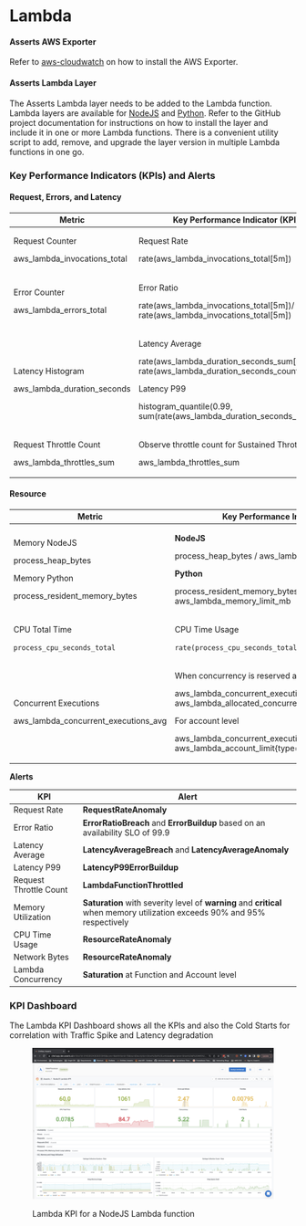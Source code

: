 # Lambda

#### **Asserts AWS Exporter**

Refer to [aws-cloudwatch](../../../integrations/data-source/aws-cloudwatch/ "mention") on how to install the AWS Exporter.

#### Asserts Lambda Layer

The Asserts Lambda layer needs to be added to the Lambda function. Lambda layers are available for [NodeJS](https://github.com/asserts/asserts-aws-lambda-layer-js) and [Python](https://github.com/asserts/aws-lambda-layer-python). Refer to the GitHub project documentation for instructions on how to install the layer and include it in one or more Lambda functions. There is a convenient utility script to add, remove, and upgrade the layer version in multiple Lambda functions in one go.

### Key Performance Indicators (KPIs) and Alerts

#### Request, Errors, and Latency

| **Metric**                                                   | **Key Performance Indicator (KPI)**                                                                                                                                                                                |
| ------------------------------------------------------------ | ------------------------------------------------------------------------------------------------------------------------------------------------------------------------------------------------------------------ |
| <p>Request Counter</p><p>aws_lambda_invocations_total</p>    | <p>Request Rate</p><p>rate(aws_lambda_invocations_total[5m])</p>                                                                                                                                                   |
| <p>Error Counter</p><p>aws_lambda_errors_total</p>           | <p>Error Ratio</p><p>rate(aws_lambda_invocations_total[5m])/ rate(aws_lambda_invocations_total[5m])</p>                                                                                                            |
| <p>Latency Histogram</p><p>aws_lambda_duration_seconds</p>   | <p>Latency Average</p><p>rate(aws_lambda_duration_seconds_sum[5m])/ rate(aws_lambda_duration_seconds_count[5m])</p><p>Latency P99</p><p>histogram_quantile(0.99, sum(rate(aws_lambda_duration_seconds_sum[5m])</p> |
| <p>Request Throttle Count</p><p>aws_lambda_throttles_sum</p> | <p>Observe throttle count for Sustained Throttling</p><p>aws_lambda_throttles_sum</p>                                                                                                                              |

#### Resource

| **Metric**                                                                                            | **Key Performance Indicator (KPI)**                                                                                                                                                                                                                                 |
| ----------------------------------------------------------------------------------------------------- | ------------------------------------------------------------------------------------------------------------------------------------------------------------------------------------------------------------------------------------------------------------------- |
| <p>Memory NodeJS</p><p>process_heap_bytes</p><p>Memory Python</p><p>process_resident_memory_bytes</p> | <p><strong>NodeJS</strong></p><p>process_heap_bytes / aws_lambda_memory_limit_mb</p><p><strong>Python</strong></p><p>process_resident_memory_bytes / aws_lambda_memory_limit_mb</p>                                                                                 |
| <p>CPU Total Time</p><p><code>process_cpu_seconds_total</code></p>                                    | <p>CPU Time Usage</p><p><code>rate(process_cpu_seconds_total[5m])</code></p>                                                                                                                                                                                        |
| <p>Concurrent Executions</p><p>aws_lambda_concurrent_executions_avg</p>                               | <p>When concurrency is reserved at the function level</p><p>aws_lambda_concurrent_executions_avg / aws_lambda_allocated_concurrency</p><p>For account level</p><p>aws_lambda_concurrent_executions_avg / aws_lambda_account_limit{type="concurrent_executions"}</p> |

**Alerts**

| **KPI**                | **Alert**                                                                                                                   |
| ---------------------- | --------------------------------------------------------------------------------------------------------------------------- |
| Request Rate           | **RequestRateAnomaly**                                                                                                      |
| Error Ratio            | **ErrorRatioBreach** and **ErrorBuildup** based on an availability SLO of 99.9                                              |
| Latency Average        | **LatencyAverageBreach** and **LatencyAverageAnomaly**                                                                      |
| Latency P99            | **LatencyP99ErrorBuildup**                                                                                                  |
| Request Throttle Count | **LambdaFunctionThrottled**                                                                                                 |
| Memory Utilization     | **Saturation** with severity level of **warning** and **critical** when memory utilization exceeds 90% and 95% respectively |
| CPU Time Usage         | **ResourceRateAnomaly**                                                                                                     |
| Network Bytes          | **ResourceRateAnomaly**                                                                                                     |
| Lambda Concurrency     | **Saturation** at Function and Account level                                                                                |

### KPI Dashboard

The Lambda KPI Dashboard shows all the KPIs and also the Cold Starts for correlation with Traffic Spike and Latency degradation

<figure><img src="../../../.gitbook/assets/Lambda_with_Cold_Starts.png" alt=""><figcaption><p>Lambda KPI for a NodeJS Lambda function</p></figcaption></figure>
